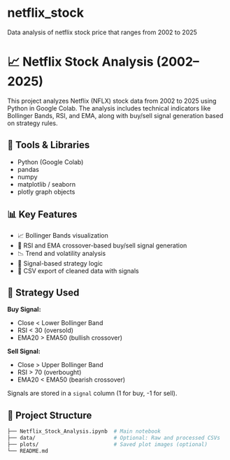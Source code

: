 # netflix_stock
Data analysis of netflix stock price that ranges from 2002 to 2025
# 📈 Netflix Stock Analysis (2002–2025)

This project analyzes Netflix (NFLX) stock data from 2002 to 2025 using Python in Google Colab. The analysis includes technical indicators like Bollinger Bands, RSI, and EMA, along with buy/sell signal generation based on strategy rules.

## 🧰 Tools & Libraries

- Python (Google Colab)
- pandas
- numpy
- matplotlib / seaborn
- plotly graph objects

## 📊 Key Features
- 📈 Bollinger Bands visualization
- 🔁 RSI and EMA crossover-based buy/sell signal generation
- 📉 Trend and volatility analysis
- 🧠 Signal-based strategy logic
- 💾 CSV export of cleaned data with signals
## 📌 Strategy Used

**Buy Signal:**
- Close < Lower Bollinger Band  
- RSI < 30 (oversold)  
- EMA20 > EMA50 (bullish crossover)

**Sell Signal:**
- Close > Upper Bollinger Band  
- RSI > 70 (overbought)  
- EMA20 < EMA50 (bearish crossover)

Signals are stored in a `signal` column (1 for buy, -1 for sell).
## 📁 Project Structure

```bash
├── Netflix_Stock_Analysis.ipynb  # Main notebook
├── data/                         # Optional: Raw and processed CSVs
├── plots/                        # Saved plot images (optional)
└── README.md

